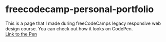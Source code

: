 # freecodecamp-personal-portfolio
This is a page that I made during freeCodeCamps legacy responsive web design course.
You can check out how it looks on CodePen.<br>
<a href="https://codepen.io/bej-d-vid/pen/bGgeYBw"> Link to the Pen </a>
